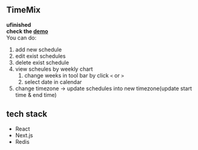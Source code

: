 ## TimeMix
**ufinished** <br/>
**check the [demo](https://timemix.vercel.app/)** <br />
You can do:
1. add new schedule
2. edit exist schedules
3. delete exist schedule
4. view scheules by weekly chart
    1. change weeks in tool bar by click `<` or `>`
    2. select date in calendar
5. change timezone -> update schedules into new timezone(update start time & end time)

## tech stack
- React
- Next.js
- Redis